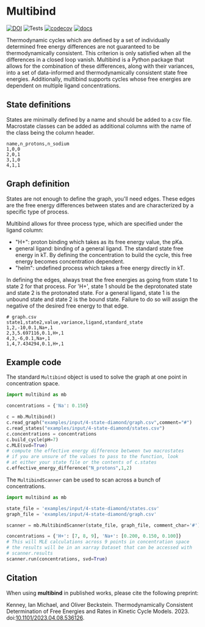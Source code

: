 # Multibind


[![DOI](https://zenodo.org/badge/301552078.svg)](https://zenodo.org/badge/latestdoi/301552078) ![Tests](https://github.com/BecksteinLab/multibind/actions/workflows/tests.yml/badge.svg?branch=develop) [![codecov](https://codecov.io/gh/Becksteinlab/multibind/branch/develop/graph/badge.svg?token=7T3Z19P4W5)](https://codecov.io/gh/Becksteinlab/multibind) [![docs](https://readthedocs.org/projects/multibind/badge/?version=latest)](https://multibind.readthedocs.io/en/latest/?badge=latest)


Thermodynamic cycles which are defined by a set of individually determined free energy differences are not guaranteed to be thermodynamically consistent.
This criterion is only satisfied when all the differences in a closed loop vanish.
Multibind is a Python package that allows for the combination of these differences, along with their variances, into a set of data-informed and thermodynamically consistent state free energies.
Additionally, multibind supports cycles whose free energies are dependent on multiple ligand concentrations.

## State definitions

States are minimally defined by a name and should be added to a csv file.
Macrostate classes can be added as additional columns with the name of the class being the column header.

```text
name,n_protons,n_sodium
1,0,0
2,0,1
3,1,0
4,1,1
```

## Graph definition

States are not enough to define the graph, you'll need edges. 
These edges are the free energy differences between states and are characterized by a specific type of process.

Multibind allows for three process type, which are specified under the ligand column:

- "H+": proton binding which takes as its free energy value, the pKa.
- general ligand: binding of a general ligand. The standard state free energy in kT. By defining the concentration to build the cycle, this free energy becomes concentration dependent.
- "helm": undefined process which takes a free energy directly in kT.

In defining the edges, always treat the free energies as going from state 1 to state 2 for that process.
For 'H+', state 1 should be the deprotonated state and state 2 is the protonated state.
For a general ligand, state 1 is the unbound state and state 2 is the bound state.
Failure to do so will assign the negative of the desired free energy to that edge.

```text
# graph.csv
state1,state2,value,variance,ligand,standard_state
1,2,-10,0.1,Na+,1
2,3,5.697116,0.1,H+,1
4,3,-6,0.1,Na+,1
1,4,7.434294,0.1,H+,1
```

## Example code

The standard `Multibind` object is used to solve the graph at one point in concentration space.

```python
import multibind as mb

concentrations = {'Na': 0.150}

c = mb.Multibind()
c.read_graph("examples/input/4-state-diamond/graph.csv",comment="#")
c.read_states("examples/input/4-state-diamond/states.csv")
c.concentrations = concentrations
c.build_cycle(pH=7)
c.MLE(svd=True) 
# compute the effective energy difference between two macrostates
# if you are unsure of the values to pass to the function, look
# at either your state file or the contents of c.states
c.effective_energy_difference("N_protons",1,2)
```

The `MultibindScanner` can be used to scan across a bunch of concentrations.

```python
import multibind as mb

state_file = 'examples/input/4-state-diamond/states.csv'
graph_file = 'examples/input/4-state-diamond/graph.csv'

scanner = mb.MultibindScanner(state_file, graph_file, comment_char='#')

concentrations = {'H+': [7, 8, 9], 'Na+': [0.200, 0.150, 0.100]}
# This will MLE calculations across 9 points in concentration space
# the results will be in an xarray Dataset that can be accessed with
# scanner.results
scanner.run(concentrations, svd=True)
```

## Citation

When using **multibind** in published works, please cite the following preprint:

Kenney, Ian Michael, and Oliver Beckstein. Thermodynamically Consistent Determination of Free Energies and Rates in Kinetic Cycle Models. 2023. doi:[10.1101/2023.04.08.536126](https://doi.org/10.1101/2023.04.08.536126).